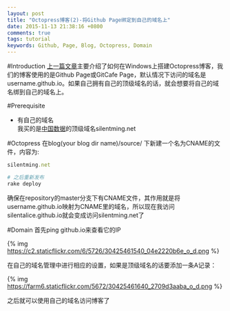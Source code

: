 ```yaml
---
layout: post
title: "Octopress博客(2)-将Github Page绑定到自己的域名上"
date: 2015-11-13 21:38:16 +0800
comments: true
tags: tutorial
keywords: Github, Page, Blog, Octopress, Domain
---
```

#Introduction
[上一篇文章](http://silentming.net/blog/2015/11/13/build-blog-on-github-with-octopress/)主要介绍了如何在Windows上搭建Octopress博客，我们的博客使用的是Github Page或GitCafe Page，默认情况下访问的域名是username.github.io。如果自己拥有自己的顶级域名的话，就会想要将自己的域名绑到自己的域名上。

<!-- more -->
#Prerequisite
* 有自己的域名
<br>我买的是[中国数据](http://www.com.top/err.asp)的顶级域名silentming.net

#Octopress
在blog(your blog dir name)/source/ 下新建一个名为CNAME的文件，内容为:
```ruby Cotent of CNAME https://github.com/SilentAlice/silentalice.github.io/blob/master/CNAME My CNAME
silentming.net

# 之后重新发布
rake deploy
```
确保在repository的master分支下有CNAME文件，其作用就是将username.github.io映射为CNAME里的域名，所以现在我访问silentalice.github.io就会变成访问silentming.net了

#Domain
首先ping github.io来查看它的IP

{% img https://c2.staticflickr.com/6/5726/30425461540_04e2220b6e_o_d.png %}

在自己的域名管理中进行相应的设置，如果是顶级域名的话要添加一条A记录：

{% img https://farm6.staticflickr.com/5672/30425461640_2709d3aaba_o_d.png %}

之后就可以使用自己的域名访问博客了
